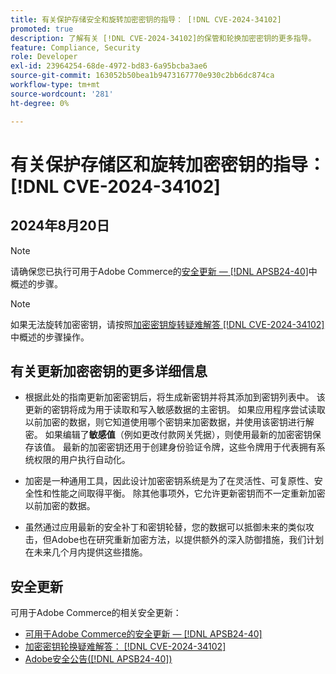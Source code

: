 ```yaml
---
title: 有关保护存储安全和旋转加密密钥的指导： [!DNL CVE-2024-34102]
promoted: true
description: 了解有关 [!DNL CVE-2024-34102]的保管和轮换加密密钥的更多指导。
feature: Compliance, Security
role: Developer
exl-id: 23964254-68de-4972-bd83-6a95bcba3ae6
source-git-commit: 163052b50bea1b9473167770e930c2bb6dc874ca
workflow-type: tm+mt
source-wordcount: '281'
ht-degree: 0%

---
```


# 有关保护存储区和旋转加密密钥的指导： [!DNL CVE-2024-34102]

## 2024年8月20日

>[!NOTE]
>
>请确保您已执行可用于Adobe Commerce的[安全更新 — [!DNL APSB24-40]](https://experienceleague.adobe.com/en/docs/experience-cloud-kcs/kbarticles/ka-27136)中概述的步骤。

>[!NOTE]
>
>如果无法旋转加密密钥，请按照[加密密钥旋转疑难解答 [!DNL CVE-2024-34102]](https://experienceleague.adobe.com/en/docs/experience-cloud-kcs/kbarticles/ka-27134)中概述的步骤操作。

## 有关更新加密密钥的更多详细信息

* 根据此处的指南更新加密密钥后，将生成新密钥并将其添加到密钥列表中。 该更新的密钥将成为用于读取和写入敏感数据的主密钥。 如果应用程序尝试读取以前加密的数据，则它知道使用哪个密钥来加密数据，并使用该密钥进行解密。 如果编辑了&#x200B;**敏感值**（例如更改付款网关凭据），则使用最新的加密密钥保存该值。 最新的加密密钥还用于创建身份验证令牌，这些令牌用于代表拥有系统权限的用户执行自动化。

* 加密是一种通用工具，因此设计加密密钥系统是为了在灵活性、可复原性、安全性和性能之间取得平衡。 除其他事项外，它允许更新密钥而不一定重新加密以前加密的数据。

* 虽然通过应用最新的安全补丁和密钥轮替，您的数据可以抵御未来的类似攻击，但Adobe也在研究重新加密方法，以提供额外的深入防御措施，我们计划在未来几个月内提供这些措施。

## 安全更新

可用于Adobe Commerce的相关安全更新：

* [可用于Adobe Commerce的安全更新 — [!DNL APSB24-40]](https://experienceleague.adobe.com/en/docs/experience-cloud-kcs/kbarticles/ka-27136)
* [加密密钥轮换疑难解答： [!DNL CVE-2024-34102]](https://experienceleague.adobe.com/en/docs/experience-cloud-kcs/kbarticles/ka-27134)
* [Adobe安全公告([!DNL APSB24-40])](https://helpx.adobe.com/security/products/magento/apsb24-40.html)
